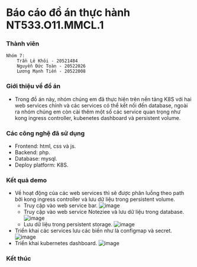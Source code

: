 # Báo cáo đồ án thực hành NT533.O11.MMCL.1
### Thành viên
    Nhóm 7:
        Trần Lê Khôi - 20521484
        Nguyễn Đức Toàn - 20522026
        Lương Mạnh Tiến - 20522008
### Giới thiệu về đồ án
- Trong đồ án này, nhóm chúng em đã thực hiện trên nền tảng K8S với hai web services chính và các services có thể kết nối đến database, ngoài ra nhóm chúng em còn cài thêm một số các service quan trọng như kong ingress controller, kubenetes dashboard và persistent volume.
### Các công nghệ đã sử dụng
- Frontend: html, css và js.
- Backend: php.
- Database: mysql.
- Deploy platform: K8S.
### Kết quả demo
- Về hoạt động của các web services thì sẽ được phân luồng theo path bởi kong ingress controller và lưu dữ liệu trong persistent volume.
  - Truy cập vào web service bar.
    ![image](https://github.com/suppi147/NT533.O11.MMCL.1-Group7-Project/assets/97881547/15b091b0-5110-48be-b891-ffd7b82f411f)
  - Truy cập vào web service Noteziee và lưu dữ liệu trong database.
    ![image](https://github.com/suppi147/NT533.O11.MMCL.1-Group7-Project/assets/97881547/88cfd3d4-9570-4f32-a743-5f17ff0b003f)
  - Lưu dữ liệu trong persistent storage.
    ![image](https://github.com/suppi147/NT533.O11.MMCL.1-Group7-Project/assets/97881547/0a76c95b-a6b0-4ed5-9af2-c6ef77ecf579)
- Triển khai các services lưu các biến như là configmap và secret.
    ![image](https://github.com/suppi147/NT533.O11.MMCL.1-Group7-Project/assets/97881547/857835f7-6216-48c4-a76c-9a62be0240d3)
- Triển khai kubernetes dashboard.
    ![image](https://github.com/suppi147/NT533.O11.MMCL.1-Group7-Project/assets/97881547/b0e4e6e7-00af-47a9-b2c8-5dfd3788b74e)
### Kết thúc
    
